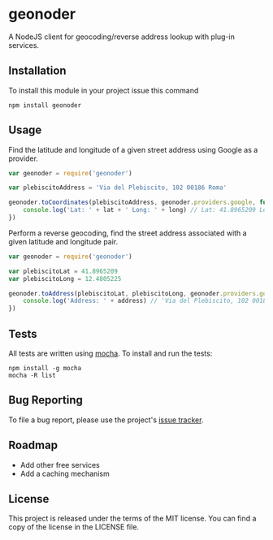 geonoder
========

A NodeJS client for geocoding/reverse address lookup with plug-in services.

Installation
------------
To install this module in your project issue this command

    npm install geonoder

Usage
-----
Find the latitude and longitude of a given street address using Google as a provider. 

``` js
var geonoder = require('geonoder')

var plebiscitoAddress = 'Via del Plebiscito, 102 00186 Roma'

geonoder.toCoordinates(plebiscitoAddress, geonoder.providers.google, function(lat, long) {
    console.log('Lat: ' + lat + ' Long: ' + long) // Lat: 41.8965209 Long: 12.4805225
})
```

Perform a reverse geocoding, find the street address associated with a given latitude and longitude pair.

``` js
var geonoder = require('geonoder')

var plebiscitoLat = 41.8965209
var plebiscitoLong = 12.4805225

geonoder.toAddress(plebiscitoLat, plebiscitoLong, geonoder.providers.google, function(address) {
    console.log('Address: ' + address) // 'Via del Plebiscito, 102 00186 Roma'
})
```

Tests
-----
All tests are written using [mocha](https://github.com/visionmedia/mocha). To install and run the tests:

    npm install -g mocha
    mocha -R list

Bug Reporting
-------------
To file a bug report, please use the project's [issue tracker](https://github.com/Dexterp37/geonoder/issues).

Roadmap
-------
- Add other free services
- Add a caching mechanism

License
-------
This project is released under the terms of the MIT license. You can find a copy of the license in the LICENSE file. 
